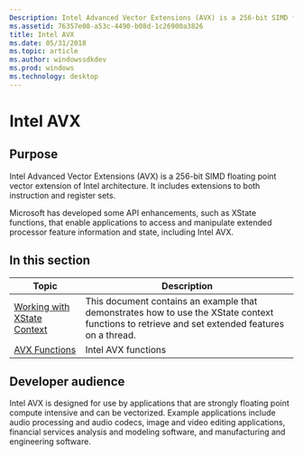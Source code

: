 ```yaml
---
Description: Intel Advanced Vector Extensions (AVX) is a 256-bit SIMD floating point vector extension of Intel architecture. It includes extensions to both instruction and register sets.
ms.assetid: 76357e08-a53c-4490-b08d-1c26900a3826
title: Intel AVX
ms.date: 05/31/2018
ms.topic: article
ms.author: windowssdkdev
ms.prod: windows
ms.technology: desktop
---
```


# Intel AVX

## Purpose

Intel Advanced Vector Extensions (AVX) is a 256-bit SIMD floating point vector extension of Intel architecture. It includes extensions to both instruction and register sets.

Microsoft has developed some API enhancements, such as XState functions, that enable applications to access and manipulate extended processor feature information and state, including Intel AVX.

## In this section



| Topic                                                                     | Description                                                                                                                                               |
|---------------------------------------------------------------------------|-----------------------------------------------------------------------------------------------------------------------------------------------------------|
| [Working with XState Context](working-with-xstate-context.md)<br/> | This document contains an example that demonstrates how to use the XState context functions to retrieve and set extended features on a thread.<br/> |
| [AVX Functions](avx-functions.md)<br/>                             | Intel AVX functions<br/>                                                                                                                            |



 

## Developer audience

Intel AVX is designed for use by applications that are strongly floating point compute intensive and can be vectorized. Example applications include audio processing and audio codecs, image and video editing applications, financial services analysis and modeling software, and manufacturing and engineering software.

 

 




